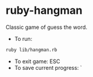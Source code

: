 # ruby-hangman

Classic game of guess the word. 
* To run:
```bash 
ruby lib/hangman.rb
``` 
* To exit game: ESC 
* To save current progress: ` 